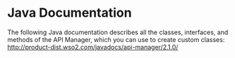 # Java Documentation

The following Java documentation describes all the classes, interfaces, and methods of the API Manager, which you can use to create custom classes: <http://product-dist.wso2.com/javadocs/api-manager/2.1.0/>


